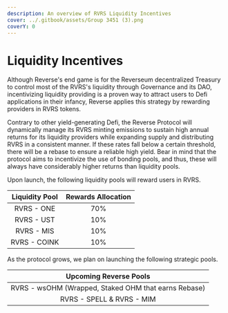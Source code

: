```yaml
---
description: An overview of RVRS Liquidity Incentives
cover: ../.gitbook/assets/Group 3451 (3).png
coverY: 0
---
```


# Liquidity Incentives

Although Reverse's end game is for the Reverseum decentralized Treasury to control most of the RVRS's liquidity through Governance and its DAO, incentivizing liquidity providing is a proven way to attract users to Defi applications in their infancy, Reverse applies this strategy by rewarding providers in RVRS tokens.&#x20;

Contrary to other yield-generating Defi, the Reverse Protocol will dynamically manage its RVRS minting emissions to sustain high annual returns for its liquidity providers while expanding supply and distributing RVRS in a consistent manner. If these rates fall below a certain threshold, there will be a rebase to ensure a reliable high yield. Bear in mind that the protocol aims to incentivize the use of bonding pools, and thus, these will always have considerably higher returns than liquidity pools.&#x20;

Upon launch, the following liquidity pools will reward users in RVRS.

| Liquidity Pool | Rewards Allocation |
| :------------: | :----------------: |
|   RVRS - ONE   |         70%        |
|   RVRS - UST   |         10%        |
|   RVRS - MIS   |         10%        |
|  RVRS - COINK  |         10%        |

&#x20;As the protocol grows, we plan on launching the following strategic pools.

|                Upcoming Reverse Pools                |
| :--------------------------------------------------: |
| RVRS - wsOHM (Wrapped, Staked OHM that earns Rebase) |
|               RVRS - SPELL & RVRS - MIM              |
